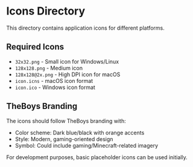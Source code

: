 # Icons Directory

This directory contains application icons for different platforms.

## Required Icons

- `32x32.png` - Small icon for Windows/Linux
- `128x128.png` - Medium icon
- `128x128@2x.png` - High DPI icon for macOS
- `icon.icns` - macOS icon format
- `icon.ico` - Windows icon format

## TheBoys Branding

The icons should follow TheBoys branding with:
- Color scheme: Dark blue/black with orange accents
- Style: Modern, gaming-oriented design
- Symbol: Could include gaming/Minecraft-related imagery

For development purposes, basic placeholder icons can be used initially.